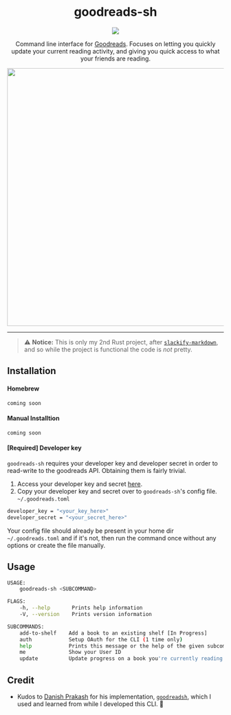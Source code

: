 <h1 align="center">goodreads-sh</h1>
<p align="center"><a href="https://travis-ci.com/thundergolfer/goodreads-sh"><img src="https://travis-ci.com/thundergolfer/goodreads-sh.svg?token=yHGWQ42iK2BPk1FjaUMc&branch=master"></a></p>
<p align="center">Command line interface for <a href="https://goodreads.com" > Goodreads</a>. Focuses on letting you quickly update your current reading activity, and giving you quick access to what your friends are reading.</p>
<p align="center">
<a href="https://i.imgur.com/der2fH7.gif"><img src="https://i.imgur.com/der2fH7.gif" width="600"/></a>
</p>



--- 

> ⚠️ **Notice:** This is only my 2nd Rust project, after [`slackify-markdown`](https://github.com/thundergolfer/slackify-markdown), and so while the project is functional the code is _not_ pretty.

## Installation

#### Homebrew

`coming soon` 

#### Manual Installtion

`coming soon`

#### [Required] Developer key
`goodreads-sh` requires your developer key and developer secret in order to read-write to the goodreads API. Obtaining them is fairly trivial.

1. Access your developer key and secret [here](https://www.goodreads.com/api/keys).
2. Copy your developer key and secret over to `goodreads-sh`'s config file. `~/.goodreads.toml`
```sh
developer_key = "<your_key_here>"
developer_secret = "<your_secret_here>"
```

Your config file should already be present in your home dir `~/.goodreads.toml` and if it's not, then run the command once without any options or create the file manually.

## Usage

```bash
USAGE:
    goodreads-sh <SUBCOMMAND>

FLAGS:
    -h, --help       Prints help information
    -V, --version    Prints version information

SUBCOMMANDS:
    add-to-shelf    Add a book to an existing shelf [In Progress]
    auth            Setup OAuth for the CLI (1 time only)
    help            Prints this message or the help of the given subcommand(s)
    me              Show your User ID
    update          Update progress on a book you're currently reading
```

## Credit

- Kudos to [Danish Prakash](https://github.com/danishprakash/) for his implementation, [`goodreadsh`](https://github.com/danishprakash/goodreadsh), which I used and learned from while I developed this CLI. 🙏
